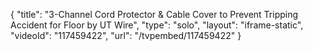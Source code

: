 {
    "title": "3-Channel Cord Protector & Cable Cover to Prevent Tripping Accident for Floor by UT Wire",
    "type": "solo",
    "layout": "iframe-static",
    "videoId": "117459422",
    "url": "\/tvpembed\/117459422"
}